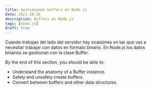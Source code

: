 ```yaml
---
title: Gestionando buffers en Node.js
date: 2021-10-16
description: Buffers en Node.js
tags: [node.js]
draft: true
---
```


Cuando trabajas del lado del servidor hay ocasiones en las que vas a necesitar trabajar con datos en formato binario. En Node.js los datos binarios se gestionan con la clase Buffer.

By the end of this section, you should be able to:
- Understand the anatomy of a Buffer instance.
- Safely and unsafely create buffers.
- Convert between buffers and other data structures.
